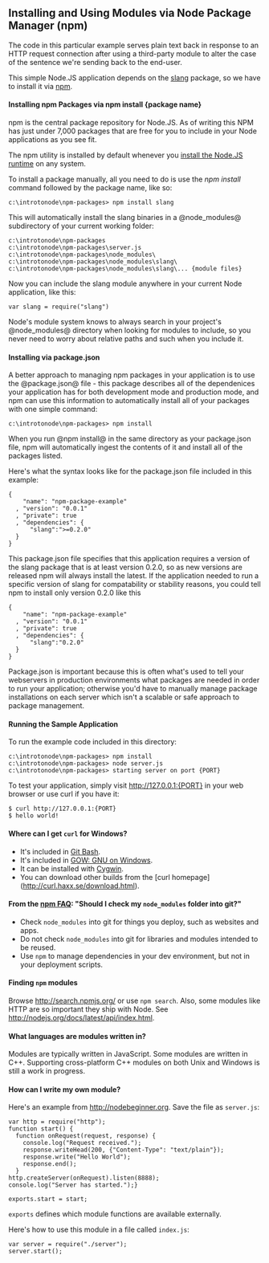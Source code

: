 Installing and Using Modules via Node Package Manager (npm) 
--------

The code in this particular example serves plain text back in response to an HTTP request
connection after using a third-party module to alter the case of the sentence we're sending back to the end-user.

This simple Node.JS application depends on the [slang](https://github.com/devongovett/slang) package, so we have to install it via [npm](http://npmjs.org/ "Node Package Manager").

#### Installing npm Packages via npm install {package name}
npm is the central package repository for Node.JS. As of writing this NPM has just under 7,000 packages that are free for you to include in your Node applications as you see fit.

The npm utility is installed by default whenever you [install the Node.JS runtime](http://nodejs.org/) on any system.

To install a package manually, all you need to do is use the _npm install_ command followed by the package name, like so:

    c:\introtonode\npm-packages> npm install slang

This will automatically install the slang binaries in a @node_modules@ subdirectory of your current working folder:

	c:\introtonode\npm-packages
	c:\introtonode\npm-packages\server.js
	c:\introtonode\npm-packages\node_modules\
	c:\introtonode\npm-packages\node_modules\slang\
	c:\introtonode\npm-packages\node_modules\slang\... {module files}

Now you can include the slang module anywhere in your current Node application, like this:

	var slang = require("slang")

Node's module system knows to always search in your project's @node_modules@ directory when looking for modules to include, so you never need to worry about relative paths and such when you include it.

#### Installing via package.json
A better approach to managing npm packages in your application is to use the @package.json@ file - this package describes all of the dependenices your application has for both development mode and production mode, and npm can use this information to automatically install all of your packages with one simple command:

    c:\introtonode\npm-packages> npm install

When you run @npm install@ in the same directory as your package.json file, npm will automatically ingest the contents of it and install all of the packages listed.

Here's what the syntax looks like for the package.json file included in this example:

	{
	    "name": "npm-package-example"
	  , "version": "0.0.1"
	  , "private": true
	  , "dependencies": {
	      "slang":">=0.2.0"
	  }
	}

This package.json file specifies that this application requires a version of the slang package that is at least version 0.2.0, so as new versions are released npm will always install the latest. If the application needed to run a specific version of slang for compatability or stability reasons, you could tell npm to install only version 0.2.0 like this

	{
	    "name": "npm-package-example"
	  , "version": "0.0.1"
	  , "private": true
	  , "dependencies": {
	      "slang":"0.2.0"
	  }
	}

Package.json is important because this is often what's used to tell your webservers in production environments what packages are needed in order to run your application; otherwise you'd have to manually manage package installations on each server which isn't a scalable or safe approach to package management.

#### Running the Sample Application

To run the example code included in this directory:

	c:\introtonode\npm-packages> npm install
    c:\introtonode\npm-packages> node server.js
    c:\introtonode\npm-packages> starting server on port {PORT}

To test your application, simply visit http://127.0.0.1:{PORT} in your web browser or use curl if you have it:

    $ curl http://127.0.0.1:{PORT}
    $ hello world!

#### Where can I get `curl` for Windows?

* It's included in [Git Bash](http://code.google.com/p/msysgit/).
* It's included in [GOW: GNU on Windows](https://github.com/bmatzelle/gow).
* It can be installed with [Cygwin](http://cygwin.com/).
* You can download other builds from the [curl homepage] (http://curl.haxx.se/download.html).

#### From the [npm FAQ](http://npmjs.org/doc/faq.html): "Should I check my `node_modules` folder into git?"

* Check `node_modules` into git for things you deploy, such as websites and apps.
* Do not check `node_modules` into git for libraries and modules intended to be reused.
* Use `npm` to manage dependencies in your dev environment, but not in your deployment scripts.

#### Finding `npm` modules

Browse http://search.npmjs.org/ or use `npm search`.  Also, some modules like HTTP are so important they ship with Node.  See http://nodejs.org/docs/latest/api/index.html.

#### What languages are modules written in?

Modules are typically written in JavaScript.  Some modules are written in C++.  Supporting cross-platform C++ modules on both Unix and Windows is still a work in progress.

#### How can I write my own module?

Here's an example from http://nodebeginner.org.  Save the file as `server.js`:

    var http = require("http");
    function start() {  
      function onRequest(request, response) {    
        console.log("Request received.");    
        response.writeHead(200, {"Content-Type": "text/plain"});    
        response.write("Hello World");    
        response.end();  
      }  
    http.createServer(onRequest).listen(8888);  
    console.log("Server has started.");}

    exports.start = start;

`exports` defines which module functions are available externally.

Here's how to use this module in a file called `index.js`:

    var server = require("./server");
    server.start();
